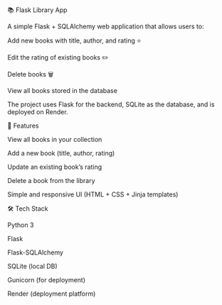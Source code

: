 📚 Flask Library App

A simple Flask + SQLAlchemy web application that allows users to:

Add new books with title, author, and rating ⭐

Edit the rating of existing books ✏️

Delete books 🗑️

View all books stored in the database

The project uses Flask for the backend, SQLite as the database, and is deployed on Render.

🚀 Features

View all books in your collection

Add a new book (title, author, rating)

Update an existing book’s rating

Delete a book from the library

Simple and responsive UI (HTML + CSS + Jinja templates)

🛠️ Tech Stack

Python 3

Flask

Flask-SQLAlchemy

SQLite (local DB)

Gunicorn (for deployment)

Render (deployment platform)
